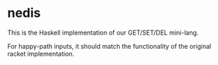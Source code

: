# nedis

This is the Haskell implementation of our GET/SET/DEL mini-lang.

For happy-path inputs, it should match the functionality of the
original racket implementation.
